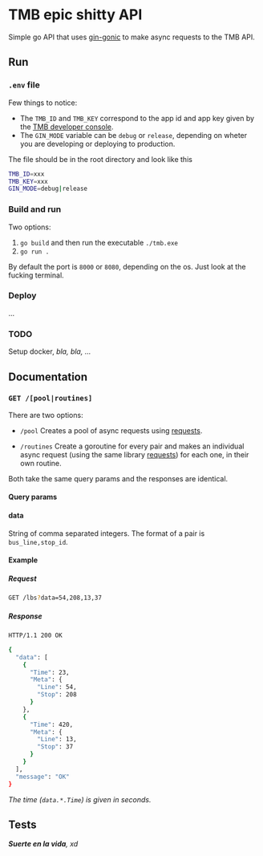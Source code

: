 # TMB epic shitty API

Simple go API that uses [gin-gonic](https://github.com/gin-gonic/gin) to make async requests to the TMB API.

## Run

### `.env` file

Few things to notice:

- The `TMB_ID` and `TMB_KEY` correspond to the app id and app key given by the [TMB developer console](https://developer.tmb.cat/).
- The `GIN_MODE` variable can be `debug` or `release`, depending on wheter you are developing or deploying to production.

The file should be in the root directory and look like this

```bash
TMB_ID=xxx
TMB_KEY=xxx
GIN_MODE=debug|release
```

### Build and run

Two options:

1. `go build` and then run the executable `./tmb.exe`
2. `go run .`

By default the port is `8000` or `8080`, depending on the os. Just look at the fucking terminal.

### Deploy

...

### TODO

Setup docker, *bla, bla, ...*

## Documentation

### `GET /[pool|routines]`

There are two options:

- `/pool`
Creates a pool of async requests using [requests](github.com/jochasinga/requests).

- `/routines`
Create a goroutine for every pair and makes an individual async request (using the same library [requests](github.com/jochasinga/requests)) for each one, in their own routine.

Both take the same query params and the responses are identical.

#### Query params

#### data

String of comma separated integers. The format of a pair is `bus_line,stop_id`.

#### Example

##### Request

```bash
GET /lbs?data=54,208,13,37
```

##### Response

```bash
HTTP/1.1 200 OK

{
  "data": [
    {
      "Time": 23,
      "Meta": {
        "Line": 54,
        "Stop": 208
      }
    },
    {
      "Time": 420,
      "Meta": {
        "Line": 13,
        "Stop": 37
      }
    }
  ],
  "message": "OK"
}
```

*The time (`data.*.Time`) is given in seconds.*

## Tests

***Suerte en la vida**, xd*
